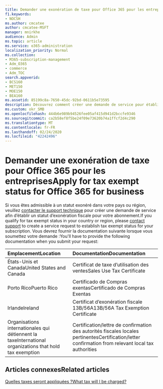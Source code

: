 ```yaml
---
title: Demander une exonération de taxe pour Office 365 pour les entreprises
f1.keywords:
- NOCSH
ms.author: cmcatee
author: cmcatee-MSFT
manager: mnirkhe
audience: Admin
ms.topic: article
ms.service: o365-administration
localization_priority: Normal
ms.collection:
- M365-subscription-management
- Adm_O365
- commerce
- Adm_TOC
search.appverid:
- BCS160
- MET150
- MOE150
- BEA160
ms.assetid: 85199c8a-7650-45dc-92bd-0611b5e73595
description: Découvrez comment créer une demande de service pour établir le statut d’exonération fiscale pour votre abonnement Office 365, si vous êtes admissible à l’exemption de taxe dans votre pays ou région.
ms.custom: okr_SMB
ms.openlocfilehash: 444b6e989b94526fee05af415d941d2bccfe9346
ms.sourcegitcommit: ca2b58ef8f5be24f09e73620b74a1ffcf2d4c290
ms.translationtype: MT
ms.contentlocale: fr-FR
ms.lasthandoff: 02/24/2020
ms.locfileid: "42242496"
---
```

# <a name="apply-for-tax-exempt-status-for-office-365-for-business"></a><span data-ttu-id="089f8-103">Demander une exonération de taxe pour Office 365 pour les entreprises</span><span class="sxs-lookup"><span data-stu-id="089f8-103">Apply for tax exempt status for Office 365 for business</span></span>

<span data-ttu-id="089f8-104">Si vous êtes admissible à un statut exonéré dans votre pays ou région, veuillez [contacter le support technique](../../admin/contact-support-for-business-products.md) pour créer une demande de service afin d’établir un statut d’exonération fiscale pour votre abonnement.</span><span class="sxs-lookup"><span data-stu-id="089f8-104">If you qualify for tax exempt status in your country or region, please [contact support](../../admin/contact-support-for-business-products.md) to create a service request to establish tax exempt status for your subscription.</span></span> <span data-ttu-id="089f8-105">Vous devrez fournir la documentation suivante lorsque vous soumettez votre demande :</span><span class="sxs-lookup"><span data-stu-id="089f8-105">You'll have to provide the following documentation when you submit your request:</span></span> 
  
|<span data-ttu-id="089f8-106">**Emplacement**</span><span class="sxs-lookup"><span data-stu-id="089f8-106">**Location**</span></span>|<span data-ttu-id="089f8-107">**Documentation**</span><span class="sxs-lookup"><span data-stu-id="089f8-107">**Documentation**</span></span>|
|:-----|:-----|
|<span data-ttu-id="089f8-108">États-Unis et Canada</span><span class="sxs-lookup"><span data-stu-id="089f8-108">United States and Canada</span></span>  <br/> |<span data-ttu-id="089f8-109">Certificat de taxe d’utilisation des ventes</span><span class="sxs-lookup"><span data-stu-id="089f8-109">Sales Use Tax Certificate</span></span>  <br/> |
|<span data-ttu-id="089f8-110">Porto Rico</span><span class="sxs-lookup"><span data-stu-id="089f8-110">Puerto Rico</span></span>  <br/> |<span data-ttu-id="089f8-111">Certificado de Compras exentas</span><span class="sxs-lookup"><span data-stu-id="089f8-111">Certificado de Compras Exentas</span></span>  <br/> |
|<span data-ttu-id="089f8-112">Irlande</span><span class="sxs-lookup"><span data-stu-id="089f8-112">Ireland</span></span>  <br/> |<span data-ttu-id="089f8-113">Certificat d’exonération fiscale 13B/56A</span><span class="sxs-lookup"><span data-stu-id="089f8-113">13B/56A Tax Exemption Certificate</span></span>  <br/> |
|<span data-ttu-id="089f8-114">Organisations internationales qui détiennent la taxe</span><span class="sxs-lookup"><span data-stu-id="089f8-114">International organizations that hold tax exemption</span></span>  <br/> |<span data-ttu-id="089f8-115">Certification/lettre de confirmation des autorités fiscales locales pertinentes</span><span class="sxs-lookup"><span data-stu-id="089f8-115">Certification/letter confirmation from relevant local tax authorities</span></span>  <br/> |
   
## <a name="related-articles"></a><span data-ttu-id="089f8-116">Articles connexes</span><span class="sxs-lookup"><span data-stu-id="089f8-116">Related articles</span></span>

[<span data-ttu-id="089f8-117">Quelles taxes seront appliquées ?</span><span class="sxs-lookup"><span data-stu-id="089f8-117">What tax will I be charged?</span></span>](what-tax-will-i-be-charged.md)